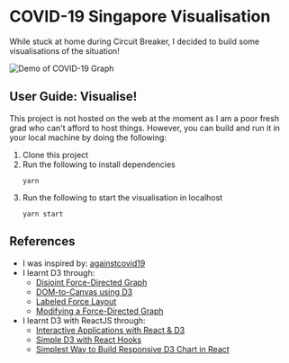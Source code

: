 # COVID-19 Singapore Visualisation

While stuck at home during Circuit Breaker, I decided to build some visualisations of the situation! 

![Demo of COVID-19 Graph](https://drive.google.com/uc?id=1OYHLpk3Dn9HM2NBEF_sQ3SZzhyTsQUjn)

## User Guide: Visualise!
This project is not hosted on the web at the moment as I am a poor fresh grad who can't afford to host things. However, you can build and run it in your local machine by doing the following:

1. Clone this project
2. Run the following to install dependencies
    ```
    yarn
    ```
3. Run the following to start the visualisation in localhost
    ```
    yarn start
    ```

## References
* I was inspired by: [againstcovid19](https://www.againstcovid19.com/)
* I learnt D3 through:
    * [Disjoint Force-Directed Graph](https://observablehq.com/@d3/disjoint-force-directed-graph)
    * [DOM-to-Canvas using D3](https://bl.ocks.org/mbostock/1276463)
    * [Labeled Force Layout](https://bl.ocks.org/mbostock/950642)
    * [Modifying a Force-Directed Graph](https://observablehq.com/@d3/modifying-a-force-directed-graph)
* I learnt D3 with ReactJS through:
    * [Interactive Applications with React & D3](https://medium.com/@Elijah_Meeks/interactive-applications-with-react-d3-f76f7b3ebc71)
    * [Simple D3 with React Hooks](https://medium.com/@jeffbutsch/using-d3-in-react-with-hooks-4a6c61f1d102)
    * [Simplest Way to Build Responsive D3 Chart in React](https://medium.com/front-end-weekly/simplest-way-to-build-responsive-d3-chart-in-react-d63d3b78b691)
